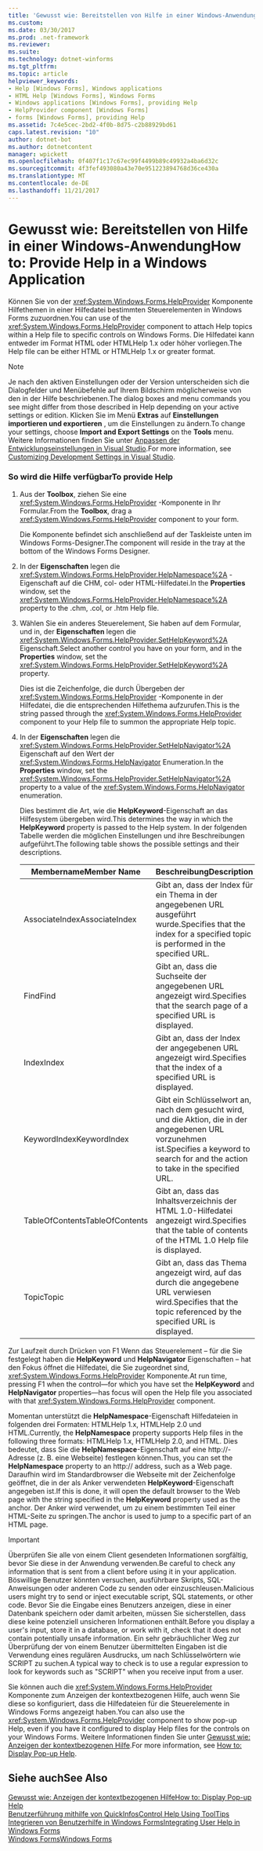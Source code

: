 ```yaml
---
title: 'Gewusst wie: Bereitstellen von Hilfe in einer Windows-Anwendung'
ms.custom: 
ms.date: 03/30/2017
ms.prod: .net-framework
ms.reviewer: 
ms.suite: 
ms.technology: dotnet-winforms
ms.tgt_pltfrm: 
ms.topic: article
helpviewer_keywords:
- Help [Windows Forms], Windows applications
- HTML Help [Windows Forms], Windows Forms
- Windows applications [Windows Forms], providing Help
- HelpProvider component [Windows Forms]
- forms [Windows Forms], providing Help
ms.assetid: 7c4e5cec-2bd2-4f0b-8d75-c2b88929bd61
caps.latest.revision: "10"
author: dotnet-bot
ms.author: dotnetcontent
manager: wpickett
ms.openlocfilehash: 0f407f1c17c67ec99f4499b89c49932a4ba6d32c
ms.sourcegitcommit: 4f3fef493080a43e70e951223894768d36ce430a
ms.translationtype: MT
ms.contentlocale: de-DE
ms.lasthandoff: 11/21/2017
---
```

# <a name="how-to-provide-help-in-a-windows-application"></a><span data-ttu-id="fbf45-102">Gewusst wie: Bereitstellen von Hilfe in einer Windows-Anwendung</span><span class="sxs-lookup"><span data-stu-id="fbf45-102">How to: Provide Help in a Windows Application</span></span>
<span data-ttu-id="fbf45-103">Können Sie von der <xref:System.Windows.Forms.HelpProvider> Komponente Hilfethemen in einer Hilfedatei bestimmten Steuerelementen in Windows Forms zuzuordnen.</span><span class="sxs-lookup"><span data-stu-id="fbf45-103">You can use of the <xref:System.Windows.Forms.HelpProvider> component to attach Help topics within a Help file to specific controls on Windows Forms.</span></span> <span data-ttu-id="fbf45-104">Die Hilfedatei kann entweder im Format HTML oder HTMLHelp 1.x oder höher vorliegen.</span><span class="sxs-lookup"><span data-stu-id="fbf45-104">The Help file can be either HTML or HTMLHelp 1.x or greater format.</span></span>  
  
> [!NOTE]
>  <span data-ttu-id="fbf45-105">Je nach den aktiven Einstellungen oder der Version unterscheiden sich die Dialogfelder und Menübefehle auf Ihrem Bildschirm möglicherweise von den in der Hilfe beschriebenen.</span><span class="sxs-lookup"><span data-stu-id="fbf45-105">The dialog boxes and menu commands you see might differ from those described in Help depending on your active settings or edition.</span></span> <span data-ttu-id="fbf45-106">Klicken Sie im Menü **Extras** auf **Einstellungen importieren und exportieren** , um die Einstellungen zu ändern.</span><span class="sxs-lookup"><span data-stu-id="fbf45-106">To change your settings, choose **Import and Export Settings** on the **Tools** menu.</span></span> <span data-ttu-id="fbf45-107">Weitere Informationen finden Sie unter [Anpassen der Entwicklungseinstellungen in Visual Studio](http://msdn.microsoft.com/en-us/22c4debb-4e31-47a8-8f19-16f328d7dcd3).</span><span class="sxs-lookup"><span data-stu-id="fbf45-107">For more information, see [Customizing Development Settings in Visual Studio](http://msdn.microsoft.com/en-us/22c4debb-4e31-47a8-8f19-16f328d7dcd3).</span></span>  
  
### <a name="to-provide-help"></a><span data-ttu-id="fbf45-108">So wird die Hilfe verfügbar</span><span class="sxs-lookup"><span data-stu-id="fbf45-108">To provide Help</span></span>  
  
1.  <span data-ttu-id="fbf45-109">Aus der **Toolbox**, ziehen Sie eine <xref:System.Windows.Forms.HelpProvider> -Komponente in Ihr Formular.</span><span class="sxs-lookup"><span data-stu-id="fbf45-109">From the **Toolbox**, drag a <xref:System.Windows.Forms.HelpProvider> component to your form.</span></span>  
  
     <span data-ttu-id="fbf45-110">Die Komponente befindet sich anschließend auf der Taskleiste unten im Windows Forms-Designer.</span><span class="sxs-lookup"><span data-stu-id="fbf45-110">The component will reside in the tray at the bottom of the Windows Forms Designer.</span></span>  
  
2.  <span data-ttu-id="fbf45-111">In der **Eigenschaften** legen die <xref:System.Windows.Forms.HelpProvider.HelpNamespace%2A> -Eigenschaft auf die CHM, col- oder HTML-Hilfedatei.</span><span class="sxs-lookup"><span data-stu-id="fbf45-111">In the **Properties** window, set the <xref:System.Windows.Forms.HelpProvider.HelpNamespace%2A> property to the .chm, .col, or .htm Help file.</span></span>  
  
3.  <span data-ttu-id="fbf45-112">Wählen Sie ein anderes Steuerelement, Sie haben auf dem Formular, und in, der **Eigenschaften** legen die <xref:System.Windows.Forms.HelpProvider.SetHelpKeyword%2A> Eigenschaft.</span><span class="sxs-lookup"><span data-stu-id="fbf45-112">Select another control you have on your form, and in the **Properties** window, set the <xref:System.Windows.Forms.HelpProvider.SetHelpKeyword%2A> property.</span></span>  
  
     <span data-ttu-id="fbf45-113">Dies ist die Zeichenfolge, die durch Übergeben der <xref:System.Windows.Forms.HelpProvider> -Komponente in der Hilfedatei, die die entsprechenden Hilfethema aufzurufen.</span><span class="sxs-lookup"><span data-stu-id="fbf45-113">This is the string passed through the <xref:System.Windows.Forms.HelpProvider> component to your Help file to summon the appropriate Help topic.</span></span>  
  
4.  <span data-ttu-id="fbf45-114">In der **Eigenschaften** legen die <xref:System.Windows.Forms.HelpProvider.SetHelpNavigator%2A> Eigenschaft auf den Wert der <xref:System.Windows.Forms.HelpNavigator> Enumeration.</span><span class="sxs-lookup"><span data-stu-id="fbf45-114">In the **Properties** window, set the <xref:System.Windows.Forms.HelpProvider.SetHelpNavigator%2A> property to a value of the <xref:System.Windows.Forms.HelpNavigator> enumeration.</span></span>  
  
     <span data-ttu-id="fbf45-115">Dies bestimmt die Art, wie die **HelpKeyword**-Eigenschaft an das Hilfesystem übergeben wird.</span><span class="sxs-lookup"><span data-stu-id="fbf45-115">This determines the way in which the **HelpKeyword** property is passed to the Help system.</span></span> <span data-ttu-id="fbf45-116">In der folgenden Tabelle werden die möglichen Einstellungen und ihre Beschreibungen aufgeführt.</span><span class="sxs-lookup"><span data-stu-id="fbf45-116">The following table shows the possible settings and their descriptions.</span></span>  
  
    |<span data-ttu-id="fbf45-117">Membername</span><span class="sxs-lookup"><span data-stu-id="fbf45-117">Member Name</span></span>|<span data-ttu-id="fbf45-118">Beschreibung</span><span class="sxs-lookup"><span data-stu-id="fbf45-118">Description</span></span>|  
    |-----------------|-----------------|  
    |<span data-ttu-id="fbf45-119">AssociateIndex</span><span class="sxs-lookup"><span data-stu-id="fbf45-119">AssociateIndex</span></span>|<span data-ttu-id="fbf45-120">Gibt an, dass der Index für ein Thema in der angegebenen URL ausgeführt wurde.</span><span class="sxs-lookup"><span data-stu-id="fbf45-120">Specifies that the index for a specified topic is performed in the specified URL.</span></span>|  
    |<span data-ttu-id="fbf45-121">Find</span><span class="sxs-lookup"><span data-stu-id="fbf45-121">Find</span></span>|<span data-ttu-id="fbf45-122">Gibt an, dass die Suchseite der angegebenen URL angezeigt wird.</span><span class="sxs-lookup"><span data-stu-id="fbf45-122">Specifies that the search page of a specified URL is displayed.</span></span>|  
    |<span data-ttu-id="fbf45-123">Index</span><span class="sxs-lookup"><span data-stu-id="fbf45-123">Index</span></span>|<span data-ttu-id="fbf45-124">Gibt an, dass der Index der angegebenen URL angezeigt wird.</span><span class="sxs-lookup"><span data-stu-id="fbf45-124">Specifies that the index of a specified URL is displayed.</span></span>|  
    |<span data-ttu-id="fbf45-125">KeywordIndex</span><span class="sxs-lookup"><span data-stu-id="fbf45-125">KeywordIndex</span></span>|<span data-ttu-id="fbf45-126">Gibt ein Schlüsselwort an, nach dem gesucht wird, und die Aktion, die in der angegebenen URL vorzunehmen ist.</span><span class="sxs-lookup"><span data-stu-id="fbf45-126">Specifies a keyword to search for and the action to take in the specified URL.</span></span>|  
    |<span data-ttu-id="fbf45-127">TableOfContents</span><span class="sxs-lookup"><span data-stu-id="fbf45-127">TableOfContents</span></span>|<span data-ttu-id="fbf45-128">Gibt an, dass das Inhaltsverzeichnis der HTML 1.0-Hilfedatei angezeigt wird.</span><span class="sxs-lookup"><span data-stu-id="fbf45-128">Specifies that the table of contents of the HTML 1.0 Help file is displayed.</span></span>|  
    |<span data-ttu-id="fbf45-129">Topic</span><span class="sxs-lookup"><span data-stu-id="fbf45-129">Topic</span></span>|<span data-ttu-id="fbf45-130">Gibt an, dass das Thema angezeigt wird, auf das durch die angegebene URL verwiesen wird.</span><span class="sxs-lookup"><span data-stu-id="fbf45-130">Specifies that the topic referenced by the specified URL is displayed.</span></span>|  
  
 <span data-ttu-id="fbf45-131">Zur Laufzeit durch Drücken von F1 Wenn das Steuerelement – für die Sie festgelegt haben die **HelpKeyword** und **HelpNavigator** Eigenschaften – hat den Fokus öffnet die Hilfedatei, die Sie zugeordnet sind, <xref:System.Windows.Forms.HelpProvider> Komponente.</span><span class="sxs-lookup"><span data-stu-id="fbf45-131">At run time, pressing F1 when the control—for which you have set the **HelpKeyword** and **HelpNavigator** properties—has focus will open the Help file you associated with that <xref:System.Windows.Forms.HelpProvider> component.</span></span>  
  
 <span data-ttu-id="fbf45-132">Momentan unterstützt die **HelpNamespace**-Eigenschaft Hilfedateien in folgenden drei Formaten: HTMLHelp 1.x, HTMLHelp 2.0 und HTML.</span><span class="sxs-lookup"><span data-stu-id="fbf45-132">Currently, the **HelpNamespace** property supports Help files in the following three formats: HTMLHelp 1.x, HTMLHelp 2.0, and HTML.</span></span> <span data-ttu-id="fbf45-133">Dies bedeutet, dass Sie die **HelpNamespace**-Eigenschaft auf eine http://-Adresse (z. B. eine Webseite) festlegen können.</span><span class="sxs-lookup"><span data-stu-id="fbf45-133">Thus, you can set the **HelpNamespace** property to an http:// address, such as a Web page.</span></span> <span data-ttu-id="fbf45-134">Daraufhin wird im Standardbrowser die Webseite mit der Zeichenfolge geöffnet, die in der als Anker verwendeten **HelpKeyword**-Eigenschaft angegeben ist.</span><span class="sxs-lookup"><span data-stu-id="fbf45-134">If this is done, it will open the default browser to the Web page with the string specified in the **HelpKeyword** property used as the anchor.</span></span> <span data-ttu-id="fbf45-135">Der Anker wird verwendet, um zu einem bestimmten Teil einer HTML-Seite zu springen.</span><span class="sxs-lookup"><span data-stu-id="fbf45-135">The anchor is used to jump to a specific part of an HTML page.</span></span>  
  
> [!IMPORTANT]
>  <span data-ttu-id="fbf45-136">Überprüfen Sie alle von einem Client gesendeten Informationen sorgfältig, bevor Sie diese in der Anwendung verwenden.</span><span class="sxs-lookup"><span data-stu-id="fbf45-136">Be careful to check any information that is sent from a client before using it in your application.</span></span> <span data-ttu-id="fbf45-137">Böswillige Benutzer könnten versuchen, ausführbare Skripts, SQL-Anweisungen oder anderen Code zu senden oder einzuschleusen.</span><span class="sxs-lookup"><span data-stu-id="fbf45-137">Malicious users might try to send or inject executable script, SQL statements, or other code.</span></span> <span data-ttu-id="fbf45-138">Bevor Sie die Eingabe eines Benutzers anzeigen, diese in einer Datenbank speichern oder damit arbeiten, müssen Sie sicherstellen, dass diese keine potenziell unsicheren Informationen enthält.</span><span class="sxs-lookup"><span data-stu-id="fbf45-138">Before you display a user's input, store it in a database, or work with it, check that it does not contain potentially unsafe information.</span></span> <span data-ttu-id="fbf45-139">Ein sehr gebräuchlicher Weg zur Überprüfung der von einem Benutzer übermittelten Eingaben ist die Verwendung eines regulären Ausdrucks, um nach Schlüsselwörtern wie SCRIPT zu suchen.</span><span class="sxs-lookup"><span data-stu-id="fbf45-139">A typical way to check is to use a regular expression to look for keywords such as "SCRIPT" when you receive input from a user.</span></span>  
  
 <span data-ttu-id="fbf45-140">Sie können auch die <xref:System.Windows.Forms.HelpProvider> Komponente zum Anzeigen der kontextbezogenen Hilfe, auch wenn Sie diese so konfiguriert, dass die Hilfedateien für die Steuerelemente in Windows Forms angezeigt haben.</span><span class="sxs-lookup"><span data-stu-id="fbf45-140">You can also use the <xref:System.Windows.Forms.HelpProvider> component to show pop-up Help, even if you have it configured to display Help files for the controls on your Windows Forms.</span></span> <span data-ttu-id="fbf45-141">Weitere Informationen finden Sie unter [Gewusst wie: Anzeigen der kontextbezogenen Hilfe](../../../../docs/framework/winforms/advanced/how-to-display-pop-up-help.md).</span><span class="sxs-lookup"><span data-stu-id="fbf45-141">For more information, see [How to: Display Pop-up Help](../../../../docs/framework/winforms/advanced/how-to-display-pop-up-help.md).</span></span>  
  
## <a name="see-also"></a><span data-ttu-id="fbf45-142">Siehe auch</span><span class="sxs-lookup"><span data-stu-id="fbf45-142">See Also</span></span>  
 [<span data-ttu-id="fbf45-143">Gewusst wie: Anzeigen der kontextbezogenen Hilfe</span><span class="sxs-lookup"><span data-stu-id="fbf45-143">How to: Display Pop-up Help</span></span>](../../../../docs/framework/winforms/advanced/how-to-display-pop-up-help.md)  
 [<span data-ttu-id="fbf45-144">Benutzerführung mithilfe von QuickInfos</span><span class="sxs-lookup"><span data-stu-id="fbf45-144">Control Help Using ToolTips</span></span>](../../../../docs/framework/winforms/advanced/control-help-using-tooltips.md)  
 [<span data-ttu-id="fbf45-145">Integrieren von Benutzerhilfe in Windows Forms</span><span class="sxs-lookup"><span data-stu-id="fbf45-145">Integrating User Help in Windows Forms</span></span>](../../../../docs/framework/winforms/advanced/integrating-user-help-in-windows-forms.md)  
 [<span data-ttu-id="fbf45-146">Windows Forms</span><span class="sxs-lookup"><span data-stu-id="fbf45-146">Windows Forms</span></span>](../../../../docs/framework/winforms/index.md)
